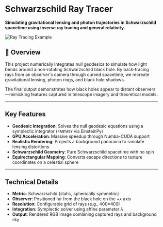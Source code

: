 # Schwarzschild Ray Tracer

**Simulating gravitational lensing and photon trajectories in Schwarzschild spacetime using inverse ray tracing and general relativity.**

![Ray Tracing Example](manual_output.png)

## 📜 Overview

This project numerically integrates null geodesics to simulate how light bends around a non-rotating Schwarzschild black hole. By back-tracing rays from an observer's camera through curved spacetime, we recreate gravitational lensing, photon rings, and black hole shadows.

The final output demonstrates how black holes appear to distant observers—mimicking features captured in telescope imagery and theoretical models.

---

## Key Features

- **Geodesic Integration**: Solves the null geodesic equations using a symplectic integrator (`FANTASY` via EinsteinPy)
- **GPU Acceleration**: Massive speedup through Numba-CUDA support
- **Realistic Rendering**: Projects a background panorama to simulate lensing distortions
- **Schwarzschild Geometry**: Pure Schwarzschild spacetime with no spin
- **Equirectangular Mapping**: Converts escape directions to texture coordinates on a celestial sphere

---

##  Technical Details

- **Metric**: Schwarzschild (static, spherically symmetric)
- **Observer**: Positioned far from the black hole on the +x axis
- **Resolution**: Configurable grid of rays (e.g., 400×400)
- **Integration**: Symplectic solver using affine parameter $\lambda$
- **Output**: Rendered RGB image combining captured rays and background sky

